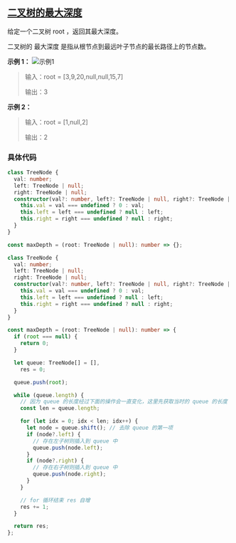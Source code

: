 ## [二叉树的最大深度](https://leetcode.cn/problems/maximum-depth-of-binary-tree/?envType=study-plan-v2&envId=top-interview-150)

给定一个二叉树 root ，返回其最大深度。

二叉树的 最大深度 是指从根节点到最远叶子节点的最长路径上的节点数。

**示例 1：**
![示例1](https://assets.leetcode.com/uploads/2020/11/26/tmp-tree.jpg)

> 输入：root = [3,9,20,null,null,15,7]
>
> 输出：3

**示例 2：**

> 输入：root = [1,null,2]
>
> 输出：2

### 具体代码

```typescript
class TreeNode {
  val: number;
  left: TreeNode | null;
  right: TreeNode | null;
  constructor(val?: number, left?: TreeNode | null, right?: TreeNode | null) {
    this.val = val === undefined ? 0 : val;
    this.left = left === undefined ? null : left;
    this.right = right === undefined ? null : right;
  }
}

const maxDepth = (root: TreeNode | null): number => {};
```

```typescript
class TreeNode {
  val: number;
  left: TreeNode | null;
  right: TreeNode | null;
  constructor(val?: number, left?: TreeNode | null, right?: TreeNode | null) {
    this.val = val === undefined ? 0 : val;
    this.left = left === undefined ? null : left;
    this.right = right === undefined ? null : right;
  }
}

const maxDepth = (root: TreeNode | null): number => {
  if (root === null) {
    return 0;
  }

  let queue: TreeNode[] = [],
    res = 0;

  queue.push(root);

  while (queue.length) {
    // 因为 queue 的长度经过下面的操作会一直变化，这里先获取当时的 queue 的长度
    const len = queue.length;

    for (let idx = 0; idx < len; idx++) {
      let node = queue.shift(); // 去除 queue 的第一项
      if (node?.left) {
        // 存在左子树则插入到 queue 中
        queue.push(node.left);
      }
      if (node?.right) {
        // 存在右子树则插入到 queue 中
        queue.push(node.right);
      }
    }

    // for 循环结束 res 自增
    res += 1;
  }

  return res;
};
```
